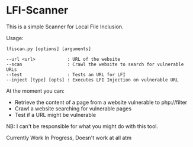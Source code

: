 # LFI-Scanner

This is a simple Scanner for Local File Inclusion.

Usage: 

```
lfiscan.py [options] [arguments]

--url <url>            : URL of the website
--scan                 : Crawl the website to search for vulnerable URLs
--test                 : Tests an URL for LFI
--inject [type] [opts] : Executes LFI Injection on vulnerable URL
```

At the moment you can:

- Retrieve the content of a page from a website vulnerable to php://filter
- Crawl a website searching for vulnerable pages
- Test if a URL might be vulnerable


NB: I can't be responsible for what you might do with this tool.


Currently Work In Progress, Doesn't work at all atm
